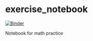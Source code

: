 # exercise_notebook
[![Binder](https://mybinder.org/badge_logo.svg)](https://mybinder.org/v2/gh/malcolmsharpe/exercise_notebook/master)

Notebook for math practice
